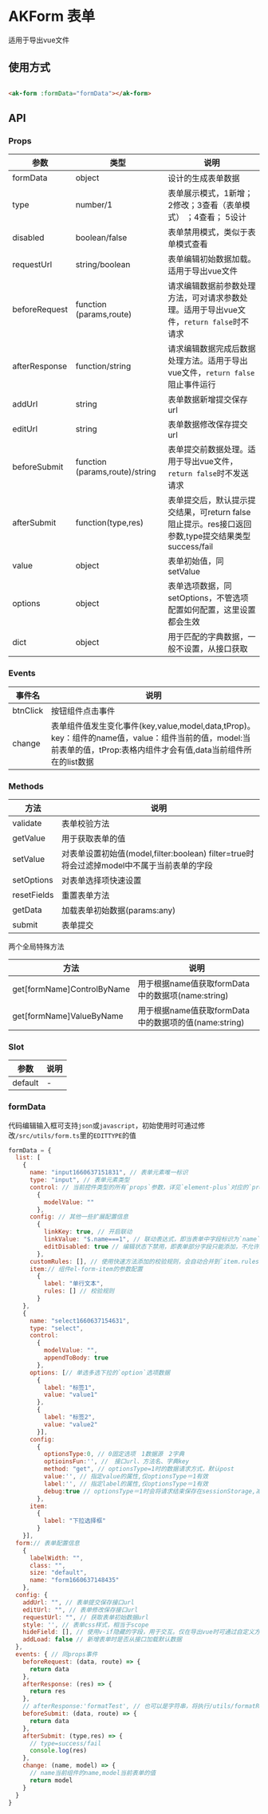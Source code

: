 # AKForm 表单

适用于导出vue文件

## 使用方式

```html

<ak-form :formData="formData"></ak-form>
```

## API

### Props

| 参数            | 类型                             | 说明                                                                |
|---------------|--------------------------------|-------------------------------------------------------------------|
| formData      | object                         | 设计的生成表单数据                                                         |
| type          | number/1                       | 表单展示模式，1新增；2修改；3查看（表单模式） ；4查看； 5设计                                |
| disabled      | boolean/false                  | 表单禁用模式，类似于表单模式查看                                                  |
| requestUrl    | string/boolean                 | 表单编辑初始数据加载。适用于导出vue文件                                             |
| beforeRequest | function (params,route)        | 请求编辑数据前参数处理方法，可对请求参数处理。适用于导出vue文件，`return false`时不请求              |
| afterResponse | function/string                | 请求编辑数据完成后数据处理方法。适用于导出vue文件，`return false`阻止事件运行                   |
| addUrl        | string                         | 表单数据新增提交保存url                                                     |
| editUrl       | string                         | 表单数据修改保存提交url                                                     |
| beforeSubmit  | function (params,route)/string | 表单提交前数据处理。适用于导出vue文件，`return false`时不发送请求                         |
| afterSubmit   | function(type,res)             | 表单提交后，默认提示提交结果，可return false阻止提示。res接口返回参数,type提交结果类型success/fail |
| value         | object                         | 表单初始值，同setValue                                                   |
| options       | object                         | 表单选项数据，同setOptions，不管选项配置如何配置，这里设置都会生效                            |
| dict          | object                         | 用于匹配的字典数据，一般不设置，从接口获取                                             |
### Events
| 事件名      | 说明                                                                                                               |
|----------|------------------------------------------------------------------------------------------------------------------|
| btnClick | 按钮组件点击事件                                                                                                         |
| change   | 表单组件值发生变化事件(key,value,model,data,tProp)。key：组件的name值，value：组件当前的值，model:当前表单的值，tProp:表格内组件才会有值,data当前组件所在的list数据 |
### Methods

| 方法          | 说明                                                               |
|-------------|------------------------------------------------------------------|
| validate    | 表单校验方法                                                           |
| getValue    | 用于获取表单的值                                                         |
| setValue    | 对表单设置初始值(model,filter:boolean) filter=true时将会过滤掉model中不属于当前表单的字段 |
| setOptions  | 对表单选择项快速设置                                                       |
| resetFields | 重置表单方法                                                           |
| getData     | 加载表单初始数据(params:any)                                             |
| submit      | 表单提交                                                             |

  两个全局特殊方法

| 方法                         | 说明                                      |
|----------------------------|-----------------------------------------|
| get[formName]ControlByName | 用于根据name值获取formData中的数据项(name:string)   |
| get[formName]ValueByName   | 用于根据name值获取formData中的数据项的值(name:string) |


### Slot

| 参数      | 说明  |
|---------|-----|
| default | -   |


### formData

代码编辑输入框可支持`json`或`javascript`，初始使用时可通过修改`/src/utils/form.ts`里的`EDITTYPE`的值

```javascript
formData = {
  list: [
    {
      name: "input1660637151831", // 表单元素唯一标识
      type: "input", // 表单元素类型
      control: // 当前控件类型的所有`props`参数，详见`element-plus`对应的`props`参数
        {
          modelValue: ""
        },
      config: // 其他一些扩展配置信息
        {
          linkKey: true, // 开启联动
          linkValue: "$.name===1", // 联动表达式，即当表单中字段标识为`name`的控件值为`1`时，当前控件才显示
          editDisabled: true // 编辑状态下禁用，即表单部分字段只能添加，不允许编辑时可使用此设置
        },
      customRules: [], // 使用快速方法添加的校验规则，会自动合并到`item.rules`
      item:// 组件el-form-item的参数配置
        {
          label: "单行文本",
          rules: [] // 校验规则
        }
    },
    {
      name: "select1660637154631",
      type: "select",
      control:
        {
          modelValue: "",
          appendToBody: true
        },
      options: [// 单选多选下拉的`option`选项数据
        {
          label: "标签1",
          value: "value1"
        },
        {
          label: "标签2",
          value: "value2"
        }],
      config:
        {
          optionsType:0, // 0固定选项　1数据源　2字典
          optioinsFun:'', //　接口url、方法名、字典key
          method: "get", // optionsType=1时的数据请求方式，默认post
          value:'', // 指定value的属性,仅optionsType＝1有效
          label:'', // 指定label的属性,仅optionsType＝1有效
          debug:true // optionsType＝1时会将请求结束保存在sessionStorage,减少不必要的请求，debug=true时不保存方便调试
        },
      item:
        {
          label: "下拉选择框"
        }
    }],
  form:// 表单配置信息
    {
      labelWidth: "",
      class: "",
      size: "default",
      name: "form1660637148435"
    },
  config: {
    addUrl: "", // 表单提交保存接口url
    editUrl: "", // 表单修改保存接口url
    requestUrl: "", // 获取表单初始数据url
    style: '', // 表单css样式，相当于scope
    hideField: [], // 使用v-if隐藏的字段，用于交互。仅在导出vue时可通过自定义方法修改，组件需设置name值
    addLoad: false // 新增表单时是否从接口加载默认数据
  },
  events: { // 同props事件
    beforeRequest: (data, route) => {
      return data
    },
    afterResponse: (res) => {
      return res
    },
    // afterResponse:'formatTest', // 也可以是字符串，将执行/utils/formatResutl里的方法，值为方法里的key
    beforeSubmit: (data, route) => {
      return data
    },
    afterSubmit: (type,res) => {
      // type=success/fail
      console.log(res)
    },
    change: (name, model) => {
      // name当前组件的name,model当前表单的值
      return model
    }
  }
}
```
